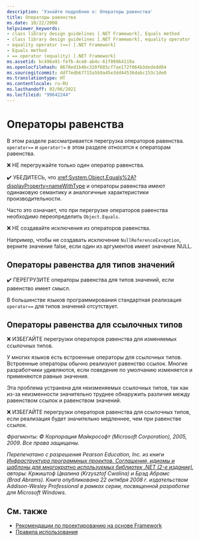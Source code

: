```yaml
---
description: 'Узнайте подробнее о: Операторы равенства'
title: Операторы равенства
ms.date: 10/22/2008
helpviewer_keywords:
- class library design guidelines [.NET Framework], Equals method
- class library design guidelines [.NET Framework], equality operator
- equality operator (==) [.NET Framework]
- Equals method
- == operator (equality) [.NET Framework]
ms.assetid: bc496a91-fefb-4ce0-ab4c-61f09964119a
ms.openlocfilehash: 8678ed1b4bc320f685cf7ae172f064b3dededd04
ms.sourcegitcommit: ddf7edb67715a5b9a45e3dd44536dabc153c1de0
ms.translationtype: HT
ms.contentlocale: ru-RU
ms.lasthandoff: 02/06/2021
ms.locfileid: "99642244"
---
```

# <a name="equality-operators"></a>Операторы равенства

В этом разделе рассматривается перегрузка операторов равенства. `operator==` и `operator!=` в этом разделе относятся к операторам равенства.

 ❌ НЕ перегружайте только один оператор равенства.

 ✔️ УБЕДИТЕСЬ, что <xref:System.Object.Equals%2A?displayProperty=nameWithType> и операторы равенства имеют одинаковую семантику и аналогичные характеристики производительности.

 Часто это означает, что при перегрузке операторов равенства необходимо переопределить `Object.Equals`.

 ❌ НЕ создавайте исключения из операторов равенства.

 Например, чтобы не создавать исключение `NullReferenceException`, верните значение false, если один из аргументов имеет значение NULL.

## <a name="equality-operators-on-value-types"></a>Операторы равенства для типов значений

 ✔️ ПЕРЕГРУЗИТЕ операторы равенства для типов значений, если равенство имеет смысл.

 В большинстве языков программирования стандартная реализация `operator==` для типов значений отсутствует.

## <a name="equality-operators-on-reference-types"></a>Операторы равенства для ссылочных типов

 ❌ ИЗБЕГАЙТЕ перегрузки операторов равенства для изменяемых ссылочных типов.

 У многих языков есть встроенные операторы для ссылочных типов. Встроенные операторы обычно реализуют равенство ссылок. Многие разработчики удивляются, если поведение по умолчанию изменяется и применяются равные значения.

 Эта проблема устранена для неизменяемых ссылочных типов, так как из-за неизменности значительно труднее обнаружить различия между равенством ссылок и равенством значений.

 ❌ ИЗБЕГАЙТЕ перегрузки операторов равенства для ссылочных типов, если реализация будет значительно медленнее, чем при равенстве ссылок.

 *Фрагменты: © Корпорация Майкрософт (Microsoft Corporation), 2005, 2009. Все права защищены.*

 *Перепечатано с разрешения Pearson Education, Inc. из книги [Инфраструктура программных проектов. Соглашения, идиомы и шаблоны для многократно используемых библиотек .NET (2-е издание)](https://www.informit.com/store/framework-design-guidelines-conventions-idioms-and-9780321545619), авторы: Кржиштоф Цвалина (Krzysztof Cwalina) и Брэд Абрамс (Brad Abrams). Книга опубликована 22 октября 2008 г. издательством Addison-Wesley Professional в рамках серии, посвященной разработке для Microsoft Windows.*

## <a name="see-also"></a>См. также

- [Рекомендации по проектированию на основе Framework](index.md)
- [Правила использования](usage-guidelines.md)
